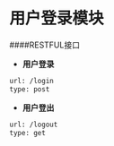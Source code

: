 用户登录模块
===================
####RESTFUL接口
* **用户登录**
```sh
url: /login
type: post
```
* **用户登出**
```sh
url: /logout
type: get
```